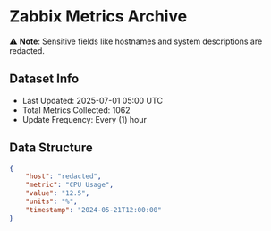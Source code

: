 # Zabbix Metrics Archive

⚠️ **Note**: Sensitive fields like hostnames and system descriptions are redacted.

## Dataset Info
- Last Updated: 2025-07-01 05:00 UTC
- Total Metrics Collected: 1062
- Update Frequency: Every (1) hour

## Data Structure
```json
{
    "host": "redacted",
    "metric": "CPU Usage",
    "value": "12.5",
    "units": "%",
    "timestamp": "2024-05-21T12:00:00"
}
```
